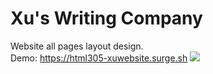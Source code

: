 # Xu's Writing Company
Website all pages layout design.<br>
Demo: https://html305-xuwebsite.surge.sh
![](https://upload.cc/i1/2019/05/20/49qm2y.png)
